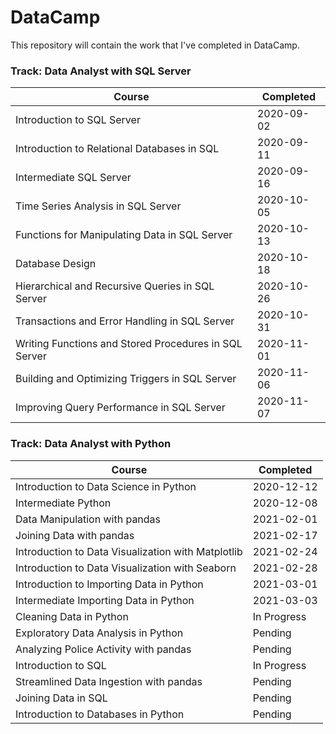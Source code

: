 # DataCamp
This repository will contain the work that I've completed in DataCamp.

### Track: Data Analyst with SQL Server
|Course | Completed |
| ----- | ----- |
|Introduction to SQL Server | 2020-09-02 |
|Introduction to Relational Databases in SQL | 2020-09-11 |
|Intermediate SQL Server | 2020-09-16 |
|Time Series Analysis in SQL Server | 2020-10-05 |
|Functions for Manipulating Data in SQL Server | 2020-10-13 |
|Database Design | 2020-10-18 |
|Hierarchical and Recursive Queries in SQL Server | 2020-10-26 |
|Transactions and Error Handling in SQL Server | 2020-10-31 |
|Writing Functions and Stored Procedures in SQL Server | 2020-11-01 |
|Building and Optimizing Triggers in SQL Server | 2020-11-06 |
|Improving Query Performance in SQL Server | 2020-11-07 |



### Track: Data Analyst with Python
|Course | Completed |
| ----- | ----- |
| Introduction to Data Science in Python | 2020-12-12 |
| Intermediate Python | 2020-12-08 |
| Data Manipulation with pandas | 2021-02-01 |
| Joining Data with pandas | 2021-02-17|
| Introduction to Data Visualization with Matplotlib | 2021-02-24 |
| Introduction to Data Visualization with Seaborn | 2021-02-28 |
| Introduction to Importing Data in Python | 2021-03-01 |
| Intermediate Importing Data in Python | 2021-03-03 |
| Cleaning Data in Python | In Progress |
| Exploratory Data Analysis in Python | Pending |
| Analyzing Police Activity with pandas | Pending |
| Introduction to SQL | In Progress |
| Streamlined Data Ingestion with pandas | Pending |
| Joining Data in SQL | Pending |
| Introduction to Databases in Python | Pending |